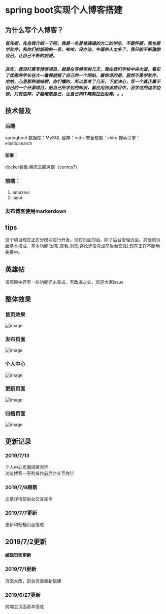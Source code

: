 # spring boot实现个人博客搭建
## 为什么写个人博客？
##### 首先呢，先自我介绍一下吧，我是一名普普通通的大二的学生，不要怀疑，我也是学软件，和你们抢饭碗的一员，唉唉，没办法，牛逼的人太多了，我只能不断激励自己，让自己不断的前进。
##### 其实，我没打算写博客项目，就是在写博客前几天，我在我们学校中央大道，看见了优秀的学长在大一暑假就搭了自己的一个网站，最惊讶的是，居然不是学软件，哈哈，心里那种滋味啊，你们懂的，所以思考了几天，下定决心，写一个真正属于自己的一个开源项目，把自己所学到的知识，都应用到该项目中，没学过的边学边做，只有这样，才能鞭策自己，让自己和IT精英拉近距离。。。
## 技术普及
### 后端
springboot
数据库：MySQL
缓存：redis
安全框架：shiro
搜索引擎：elasticsearch
#### 部署：
docker镜像
腾讯云服务器（centos7）
### 前端：
1. amazeui
2. layui
### 发布博客使用markerdown
## tips
这个项目现在正在分模块进行开发，现在页面的话，除了后台管理页面，其他的页面基本搭成，基本功能(发布,查看,浏览,评论还没完成前后台交互),现在正在不断地完善中。
## 英雄帖
该项目中还有一些功能还未完成，有改进之处，欢迎大家issue
## 整体效果
### 首页效果
![image](https://github.com/memo012/people-blog/blob/master/images/index.png)
### 发布页面
![image](https://github.com/memo012/people-blog/blob/master/images/publish.png)
### 个人中心
![image](https://github.com/memo012/people-blog/blob/master/images/people.png)
### 更新页面
![image](https://github.com/memo012/people-blog/blob/master/images/update.png)
### 归档页面
![image](https://github.com/memo012/people-blog/blob/master/images/arthiv.png)

## 更新记录
### 2019/7/13
个人中心页面搭建完毕    
浏览博客一系列操作前后台交互完毕
### 2019/7/9跟新
文章详情前后台交互完毕
### 2019/7/7更新
更新和归档页面搭成
## 2019/7/2更新
#### 编辑页面更新
### 2019/7/1更新
页面大改，前台页面重新搭建
### 2019/6/27更新
前端主页面基本搭成
